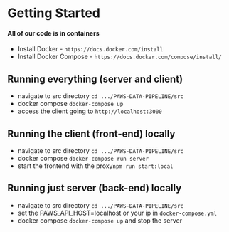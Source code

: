 # Getting Started

#### All of our code is in containers
- Install Docker - `https://docs.docker.com/install`  
- Install Docker Compose - `https://docs.docker.com/compose/install/`      

## Running everything (server and client)
- navigate to src directory `cd .../PAWS-DATA-PIPELINE/src`
- docker compose `docker-compose up`
- access the client going to `http://localhost:3000`
## Running the client (front-end) locally
- navigate to src directory `cd .../PAWS-DATA-PIPELINE/src`
- docker compose `docker-compose run server`
- start the frontend with the proxy`npm run start:local`

## Running just server (back-end) locally
- navigate to src directory `cd .../PAWS-DATA-PIPELINE/src`
- set the PAWS_API_HOST=localhost or your ip in `docker-compose.yml`
- docker compose `docker-compose up` and stop the server